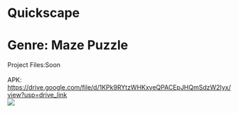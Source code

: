# Quickscape
# Genre: Maze Puzzle

Project Files:Soon <br>
<br>
APK: https://drive.google.com/file/d/1KPk9RYtzWHKxyeQPACEpJHQmSdzW2Iyx/view?usp=drive_link
<br>
<img src="https://i.imghippo.com/files/eKu481718870847.png">
<br>

